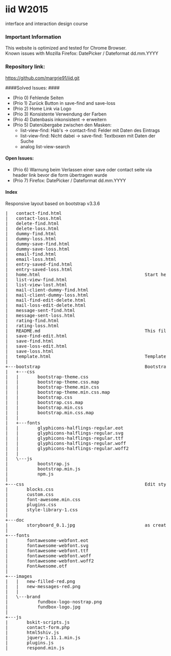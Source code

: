 # iid W2015 #
interface and interaction design course 

### Important Information ###
This website is optimized and tested for Chrome Browser.  
Known issues with Mozilla Firefox: DatePicker / Dateformat dd.mm.YYYY

### Repository link: ###
https://github.com/margrie91/iid.git

####Solved Issues: ####
* (Prio 0) Fehlende Seiten
* (Prio 1) Zurück Button in save-find and save-loss
* (Prio 2) Home Link via Logo
* (Prio 3) Konsistente Verwendung der Farben
* (Prio 4) Datenbasis inkonsistent -> erweitern
* (Prio 5) Datenübergabe zwischen den Masken:
  - list-view-find: Hab's       -> contact-find: Felder mit Daten des Eintrags
  - list-view-find: Nicht dabei -> save-find: Textboxen mit Daten der Suche
  - analog list-view-search	
  
#### Open Issues: ####
* (Prio 6) Warnung beim Verlassen einer save oder contact seite via header link bevor die form übertragen wurde  
* (Prio 7) Firefox: DatePicker / Dateformat dd.mm.YYYY

#### Index ####
Responsive layout based on bootstrap v3.3.6
<pre>
|   contact-find.html
|   contact-loss.html
|   delete-find.html
|   delete-loss.html
|   dummy-find.html                               
|   dummy-loss.html
|   dummy-save-find.html
|   dummy-save-loss.html
|   email-find.html
|   email-loss.html
|   entry-saved-find.html
|   entry-saved-loss.html
|   home.html                                       Start here
|   list-view-find.html
|   list-view-lost.html
|   mail-client-dummy-find.html
|   mail-client-dummy-loss.html
|   mail-find-edit-delete.html
|   mail-loss-edit-delete.html
|   message-sent-find.html
|   message-sent-loss.html
|   rating-find.html
|   rating-loss.html
|   README.md                                       This file
|   save-find-edit.html
|   save-find.html
|   save-loss-edit.html
|   save-loss.html
|   template.html                                   Template for your html files
|
+---bootstrap                                       Bootstrap files, do not edit
|   +---css
|   |       bootstrap-theme.css
|   |       bootstrap-theme.css.map
|   |       bootstrap-theme.min.css
|   |       bootstrap-theme.min.css.map
|   |       bootstrap.css
|   |       bootstrap.css.map
|   |       bootstrap.min.css
|   |       bootstrap.min.css.map
|   | 
|   +---fonts
|   |       glyphicons-halflings-regular.eot
|   |       glyphicons-halflings-regular.svg
|   |       glyphicons-halflings-regular.ttf
|   |       glyphicons-halflings-regular.woff
|   |       glyphicons-halflings-regular.woff2
|   |
|   \---js
|           bootstrap.js
|           bootstrap.min.js
|           npm.js
|
+---css                                             Edit styles here
|       blocks.css
|       custom.css
|       font-awesome.min.css
|       plugins.css
|       style-library-1.css
|
+---doc                                                                
|       storyboard_0.1.jpg                          as created on 09.12.2015
|
+---fonts
|       fontawesome-webfont.eot
|       fontawesome-webfont.svg
|       fontawesome-webfont.ttf
|       fontawesome-webfont.woff
|       fontawesome-webfont.woff2
|       FontAwesome.otf
|
+---images
|   |   new-filled-red.png
|   |   new-messages-red.png
|   |
|   \---brand
|           fundbox-logo-nostrap.png
|           fundbox-logo.jpg
|
+---js
|       bskit-scripts.js
|       contact-form.php
|       html5shiv.js
|       jquery-1.11.1.min.js
|       plugins.js
|       respond.min.js

